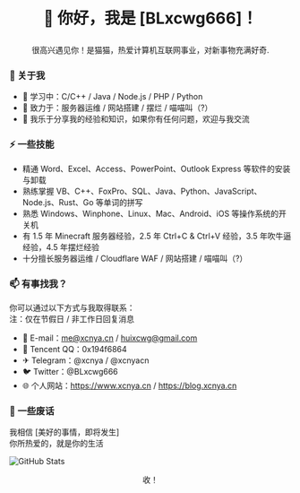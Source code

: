 # <p align="center">👋 你好，我是 [BLxcwg666]！</p>
<p align="center">很高兴遇见你！是猫猫，热爱计算机互联网事业，对新事物充满好奇.</p>

### 🚀 关于我

- 🌱 学习中：C/C++ / Java / Node.js / PHP / Python
- 🔭 致力于：服务器运维 / 网站搭建 / 摆烂 / 喵喵叫（?）
- 💬 我乐于分享我的经验和知识，如果你有任何问题，欢迎与我交流

### ⚡ 一些技能

- 精通 Word、Excel、Access、PowerPoint、Outlook Express 等软件的安装与卸载
- 熟练掌握 VB、C++、FoxPro、SQL、Java、Python、JavaScript、Node.js、Rust、Go 等单词的拼写
- 熟悉 Windows、Winphone、Linux、Mac、Android、iOS 等操作系统的开关机
- 有 1.5 年 Minecraft 服务器经验，2.5 年 Ctrl+C & Ctrl+V 经验，3.5 年吹牛逼经验，4.5 年摆烂经验
- 十分擅长服务器运维 / Cloudflare WAF / 网站搭建 / 喵喵叫（?）

### 📫 有事找我？

你可以通过以下方式与我取得联系：  
注：仅在节假日 / 非工作日回复消息

- 📧 E-mail：me@xcnya.cn / huixcwg@gmail.com
- 🐧 Tencent QQ：0x194f6864
- ✈ Telegram：@xcnya / @xcnyacn
- 🐦 Twitter：@BLxcwg666
- 🌐 个人网站：https://www.xcnya.cn / https://blog.xcnya.cn

### 🌟 一些废话

我相信 [美好的事情，即将发生]  
你所热爱的，就是你的生活  

<p>
  <img src="https://github-readme-stats.vercel.app/api?username=BLxcwg666&show_icons=true" alt="GitHub Stats">
</p>

<p align="center">收！</p>
